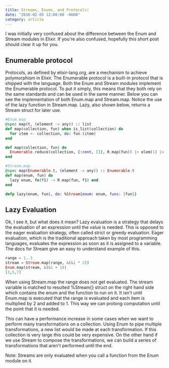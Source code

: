```yaml
---
title: Streams, Enums, and Protocols!
date: "2016-02-05 12:00:00 -0600"
category: article
---
```


I was initially very confused about the difference between the Enum and Stream
modules in Elixir. If you're also confused, hopefully this short post should
clear it up for you.

Enumerable protocol
-------------------

Protocols, as defined by elixir-lang.org, are a mechanism to achieve
polymorphism in Elixir. The Enumerable protocol is a built-in protocol that is
shipped with the language. Both the Enum and Stream modules implement the
Enumerable protocol. To put it simply, this means that they both rely on the same 
standards and can be used in the same manner. Below you can see the
implementation of both Enum.map and Stream.map. Notice the use of the lazy function
in Stream.map. Lazy, also shown below, returns a Stream struct for later use.

~~~elixir
#Enum.map
@spec map(t, (element -> any)) :: list
def map(collection, fun) when is_list(collection) do
  for item <- collection, do: fun.(item)
end

def map(collection, fun) do
  Enumerable.reduce(collection, {:cont, []}, R.map(fun)) |> elem(1) |> :lists.reverse
end

#Stream.map
@spec map(Enumerable.t, (element -> any)) :: Enumerable.t
def map(enum, fun) do
  lazy enum, fn(f1) -> R.map(fun, f1) end
end

defp lazy(enum, fun), do: %Stream{enum: enum, funs: [fun]}
~~~



Lazy Evaluation
---------------

Ok, I see it, but what does it mean? Lazy evaluation is a strategy that delays
the evaluation of an expression until the value is needed. This is opposed to
the eager evaluation strategy, often called strict or greedy evaluation. Eager
evaluation, which is the traditional approach taken by most programming languages,
evaluates the expression as soon as it is assigned to a variable. The docs for
Stream give an easy to understand example of this.


~~~elixir
range = 1..3
stream = Stream.map(range, &(&1 * 2))
Enum.map(stream, &(&1 + 1))
[3,5,7]
~~~

When using Stream.map the range does not get evaluated. The stream variable is
matched to resulted %Stream{} struct on the right hand side which contains the
enum and the function to run on it. It isn't until Enum.map is executed that the
range is evaluated and each item is multiplied by 2 and added to 1. This way we
can prolong computation until the point that it is needed.

This can have a performance increase in some cases when we want to perform many
transformations on a collection. Using Enum to pipe multiple transformations, a
new list would be made at each transformation. If this collection is very large
this could be very expensive. On the other hand if we use Stream to compose the
transformations, we can build a series of transformations that aren't performed
until the end. 

Note: Streams are only evaluated when you call a function from the Enum module on it.
